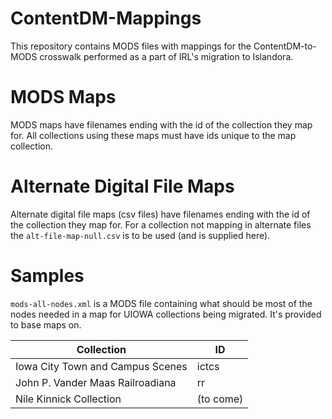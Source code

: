 # ContentDM-Mappings
This repository contains MODS files with mappings for the ContentDM-to-MODS crosswalk performed as a part of IRL's migration to Islandora.
# MODS Maps
MODS maps have filenames ending with the id of the collection they map for. All collections using these maps must have ids unique to the map collection.
# Alternate Digital File Maps
Alternate digital file maps (csv files) have filenames ending with the id of the collection they map for. For a collection not mapping in alternate files the `alt-file-map-null.csv` is to be used (and is supplied here).
# Samples
`mods-all-nodes.xml` is a MODS file containing what should be most of the nodes needed in a map for UIOWA collections being migrated. It's provided to base maps on.

| Collection | ID |
| ---------- | -- |
| Iowa City Town and Campus Scenes | ictcs |
| John P. Vander Maas Railroadiana | rr |
| Nile Kinnick Collection | (to come) |

